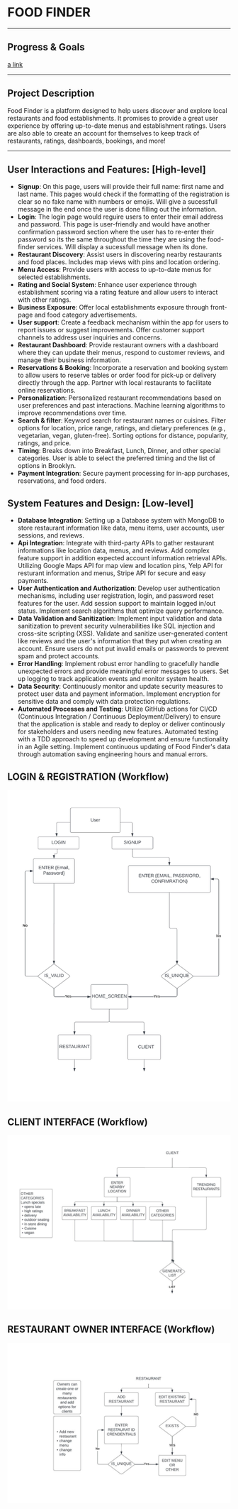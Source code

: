 # **FOOD FINDER**

---

## Progress & Goals

[a link](https://github.com/mukutchowdhury/Food-Finder/blob/master/ProgressAndGoals.md)

---

## Project Description

Food Finder is a platform designed to help users discover and explore local restaurants and food establishments. It promises to provide a great user experience by offering up-to-date menus and establishment ratings. Users are also able to create an account for themselves to keep track of restaurants, ratings, dashboards, bookings, and more!

---

## User Interactions and Features: [High-level]
- **Signup**: On this page, users will provide their full name: first name and last name. This pages would check if the formatting of the registration is clear so no fake name with numbers or emojis. Will give a sucessfull message in the end once the user is done filling out the information.
- **Login**: The login page would reguire users to enter their email address and password. This page is user-friendly and would have another confirmation password section where the user has to re-enter their password so its the same throughout the time they are using the food-finder services. Will display a sucessfull message when its done. 
- **Restaurant Discovery**: Assist users in discovering nearby restaurants and food places. Includes map views with pins and location ordering.
- **Menu Access**: Provide users with access to up-to-date menus for selected establishments.
- **Rating and Social System**: Enhance user experience through establishment scoring via a rating feature and allow users to interact with other ratings.
- **Business Exposure**: Offer local establishments exposure through front-page and food category advertisements. 
- **User support**: Create a feedback mechanism within the app for users to report issues or suggest improvements. Offer customer support channels to address user inquiries and concerns.
- **Restaurant Dashboard**: Provide restaurant owners with a dashboard where they can update their menus, respond to customer reviews, and manage their business information.
- **Reservations & Booking**: Incorporate a reservation and booking system to allow users to reserve tables or order food for pick-up or delivery directly through the app. Partner with local restaurants to facilitate online reservations.
- **Personalization**: Personalized restaurant recommendations based on user preferences and past interactions. Machine learning algorithms to improve recommendations over time.
- **Search & filter**: Keyword search for restaurant names or cuisines. Filter options for location, price range, ratings, and dietary preferences (e.g., vegetarian, vegan, gluten-free). Sorting options for distance, popularity, ratings, and price.
- **Timing**: Breaks down into Breakfast, Lunch, Dinner, and other special categories. User is able to select the preferred timing and the list of options in Brooklyn.
- **Payment Integration**: Secure payment processing for in-app purchases, reservations, and food orders.

## System Features and Design: [Low-level]
- **Database Integration**: Setting up a Database system with MongoDB to store restaurant information like data, menu items, user accounts, user sessions, and reviews.
- **Api Integration**: Integrate with third-party APIs to gather restaurant informations like location data, menus, and reviews. Add complex feature support in addition expected account information retrieval APIs. Utilizing Google Maps API for map view and location pins, Yelp API for resturant information and menus, 
Stripe API for secure and easy payments.
- **User Authentication and Authorization**: Develop user authentication mechanisms, including user registration, login, and password reset features for the user. Add session support to maintain logged in/out status. Implement search algorithms that optimize query performance.
- **Data Validation and Sanitization**: Implement input validation and data sanitization to prevent security vulnerabilities like SQL injection and cross-site scripting (XSS). Validate and sanitize user-generated content like reviews and the user's information that they put when creating an account. Ensure users do not put invalid emails or passwords to prevent spam and protect accounts.
- **Error Handling**: Implement robust error handling to gracefully handle unexpected errors and provide meaningful error messages to users. Set up logging to track application events and monitor system health.
- **Data Security**: Continuously monitor and update security measures to protect user data and payment information. Implement encryption for sensitive data and comply with data protection regulations.
- **Automated Processes and Testing**: Utilize GitHub actions for CI/CD (Continuous Integration / Continuous Deployment/Delivery) to ensure that the application is stable and ready to deploy or deliver continously for stakeholders and users needing new features. Automated testing with a TDD approach to speed up development and ensure functionality in an Agile setting. Implement continuous updating of Food Finder's data through automation saving engineering hours and manual errors.

## LOGIN & REGISTRATION (Workflow)

![Food Finder Image](https://github.com/mukutchowdhury/Food-Finder/blob/master/assets/ff_image_1.jpg)

  
## CLIENT INTERFACE (Workflow)

![Food Finder Image](https://github.com/mukutchowdhury/Food-Finder/blob/master/assets/ff_client_workflow.jpeg)


## RESTAURANT OWNER INTERFACE (Workflow)

![Food Finder Image](https://github.com/mukutchowdhury/Food-Finder/blob/master/assets/ff_owner_workflow.jpeg)
